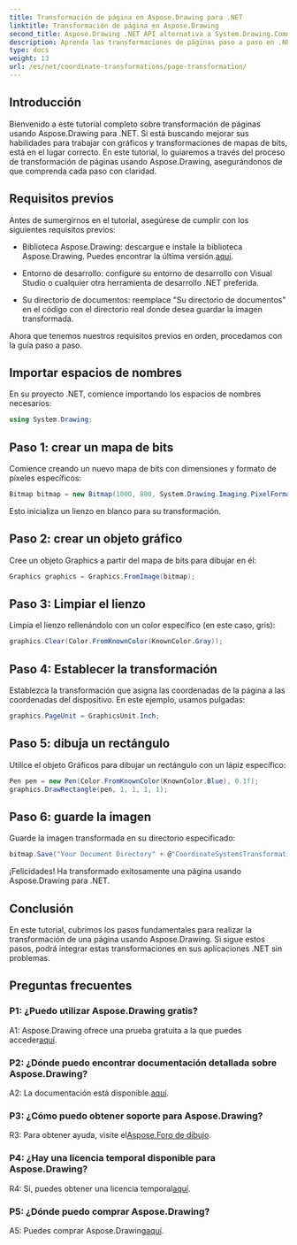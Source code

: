 ```yaml
---
title: Transformación de página en Aspose.Drawing para .NET
linktitle: Transformación de página en Aspose.Drawing
second_title: Aspose.Drawing .NET API alternativa a System.Drawing.Common
description: Aprenda las transformaciones de páginas paso a paso en .NET usando Aspose.Drawing. Mejore sus habilidades gráficas con este completo tutorial.
type: docs
weight: 13
url: /es/net/coordinate-transformations/page-transformation/
---
```

## Introducción

Bienvenido a este tutorial completo sobre transformación de páginas usando Aspose.Drawing para .NET. Si está buscando mejorar sus habilidades para trabajar con gráficos y transformaciones de mapas de bits, está en el lugar correcto. En este tutorial, lo guiaremos a través del proceso de transformación de páginas usando Aspose.Drawing, asegurándonos de que comprenda cada paso con claridad.

## Requisitos previos

Antes de sumergirnos en el tutorial, asegúrese de cumplir con los siguientes requisitos previos:

-  Biblioteca Aspose.Drawing: descargue e instale la biblioteca Aspose.Drawing. Puedes encontrar la última versión.[aquí](https://releases.aspose.com/drawing/net/).

- Entorno de desarrollo: configure su entorno de desarrollo con Visual Studio o cualquier otra herramienta de desarrollo .NET preferida.

- Su directorio de documentos: reemplace "Su directorio de documentos" en el código con el directorio real donde desea guardar la imagen transformada.

Ahora que tenemos nuestros requisitos previos en orden, procedamos con la guía paso a paso.

## Importar espacios de nombres

En su proyecto .NET, comience importando los espacios de nombres necesarios:

```csharp
using System.Drawing;
```

## Paso 1: crear un mapa de bits

Comience creando un nuevo mapa de bits con dimensiones y formato de píxeles específicos:

```csharp
Bitmap bitmap = new Bitmap(1000, 800, System.Drawing.Imaging.PixelFormat.Format32bppPArgb);
```

Esto inicializa un lienzo en blanco para su transformación.

## Paso 2: crear un objeto gráfico

Cree un objeto Graphics a partir del mapa de bits para dibujar en él:

```csharp
Graphics graphics = Graphics.FromImage(bitmap);
```

## Paso 3: Limpiar el lienzo

Limpia el lienzo rellenándolo con un color específico (en este caso, gris):

```csharp
graphics.Clear(Color.FromKnownColor(KnownColor.Gray));
```

## Paso 4: Establecer la transformación

Establezca la transformación que asigna las coordenadas de la página a las coordenadas del dispositivo. En este ejemplo, usamos pulgadas:

```csharp
graphics.PageUnit = GraphicsUnit.Inch;
```

## Paso 5: dibuja un rectángulo

Utilice el objeto Gráficos para dibujar un rectángulo con un lápiz específico:

```csharp
Pen pen = new Pen(Color.FromKnownColor(KnownColor.Blue), 0.1f);
graphics.DrawRectangle(pen, 1, 1, 1, 1);
```

## Paso 6: guarde la imagen

Guarde la imagen transformada en su directorio especificado:

```csharp
bitmap.Save("Your Document Directory" + @"CoordinateSystemsTransformations\PageTransformation_out.png");
```

¡Felicidades! Ha transformado exitosamente una página usando Aspose.Drawing para .NET.

## Conclusión

En este tutorial, cubrimos los pasos fundamentales para realizar la transformación de una página usando Aspose.Drawing. Si sigue estos pasos, podrá integrar estas transformaciones en sus aplicaciones .NET sin problemas.

## Preguntas frecuentes

### P1: ¿Puedo utilizar Aspose.Drawing gratis?

 A1: Aspose.Drawing ofrece una prueba gratuita a la que puedes acceder[aquí](https://releases.aspose.com/).

### P2: ¿Dónde puedo encontrar documentación detallada sobre Aspose.Drawing?

 A2: La documentación está disponible.[aquí](https://reference.aspose.com/drawing/net/).

### P3: ¿Cómo puedo obtener soporte para Aspose.Drawing?

 R3: Para obtener ayuda, visite el[Aspose.Foro de dibujo](https://forum.aspose.com/c/diagram/17).

### P4: ¿Hay una licencia temporal disponible para Aspose.Drawing?

 R4: Sí, puedes obtener una licencia temporal[aquí](https://purchase.aspose.com/temporary-license/).

### P5: ¿Dónde puedo comprar Aspose.Drawing?

 A5: Puedes comprar Aspose.Drawing[aquí](https://purchase.aspose.com/buy).